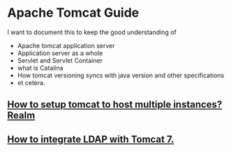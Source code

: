 # Apache Tomcat Guide

I want to document this to keep the good understanding of 

- Apache tomcat application server
- Application server as a whole
- Servlet and Servlet Container
- what is Catalina
- How tomcat versioning syncs with java version and other specifications
- et cetera.

[How to setup tomcat to host multiple instances?]()
[Realm](https://github.com/bhochhi/apache-tomcat-guide/wiki/w)
-
[How to integrate LDAP with Tomcat 7.](https://github.com/bhochhi/apache-tomcat-guide/wiki/How-to-integrate-LDAP-with-Tomcat%3F)
--






